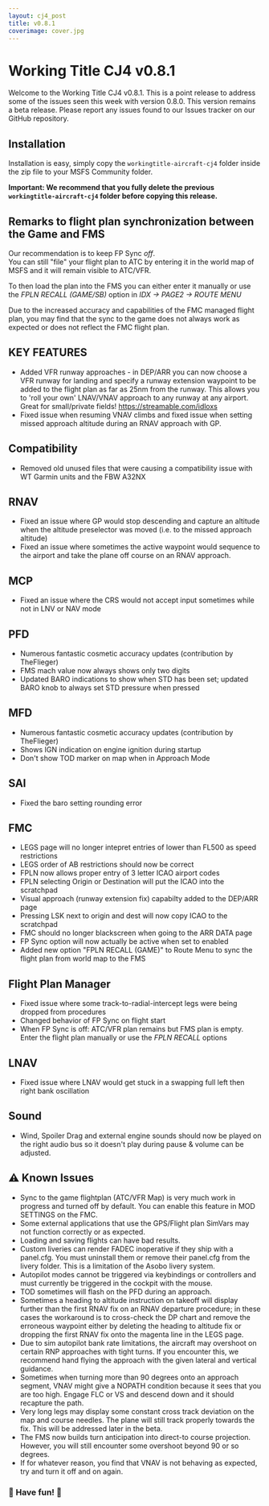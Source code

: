 ```yaml
---
layout: cj4_post
title: v0.8.1
coverimage: cover.jpg
---
```

# Working Title CJ4 v0.8.1

Welcome to the Working Title CJ4 v0.8.1. This is a point release to address some of the issues seen this week with version 0.8.0. This version remains a beta release. Please report any issues found to our Issues tracker on our GitHub repository.

## Installation
Installation is easy, simply copy the `workingtitle-aircraft-cj4` folder inside the zip file to your MSFS Community folder. 

**Important: We recommend that you fully delete the previous `workingtitle-aircraft-cj4` folder before copying this release.**

## Remarks to flight plan synchronization between the Game and FMS 
Our recommendation is to keep FP Sync _off_.  
You can still "file" your flight plan to ATC by entering it in the world map of MSFS and it will remain visible to ATC/VFR.

To then load the plan into the FMS you can either enter it manually or use the _FPLN RECALL (GAME/SB)_ option in _IDX -> PAGE2 -> ROUTE MENU_

Due to the increased accuracy and capabilities of the FMC managed flight plan, you may find that the sync to the game does not always work as expected or does not reflect the FMC flight plan.

## KEY FEATURES
* Added VFR runway approaches - in DEP/ARR you can now choose a VFR runway for landing and specify a runway extension waypoint to be added to the flight plan as far as 25nm from the runway. This allows you to 'roll your own' LNAV/VNAV approach to any runway at any airport. Great for small/private fields!  https://streamable.com/idloxs
* Fixed issue when resuming VNAV climbs and fixed issue when setting missed approach altitude during an RNAV approach with GP.

## Compatibility
* Removed old unused files that were causing a compatibility issue with WT Garmin units and the FBW A32NX

## RNAV
* Fixed an issue where GP would stop descending and capture an altitude when the altitude preselector was moved (i.e. to the missed approach altitude)
* Fixed an issue where sometimes the active waypoint would sequence to the airport and take the plane off course on an RNAV approach.

## MCP
* Fixed an issue where the CRS would not accept input sometimes while not in LNV or NAV mode

## PFD
* Numerous fantastic cosmetic accuracy updates (contribution by TheFlieger)
* FMS mach value now always shows only two digits
* Updated BARO indications to show when STD has been set; updated BARO knob to always set STD pressure when pressed

## MFD
* Numerous fantastic cosmetic accuracy updates (contribution by TheFlieger)
* Shows IGN indication on engine ignition during startup
* Don't show TOD marker on map when in Approach Mode

## SAI
* Fixed the baro setting rounding error

## FMC
* LEGS page will no longer intepret entries of lower than FL500 as speed restrictions
* LEGS order of AB restrictions should now be correct
* FPLN now allows proper entry of 3 letter ICAO airport codes
* FPLN selecting Origin or Destination will put the ICAO into the scratchpad
* Visual approach (runway extension fix) capabilty added to the DEP/ARR page
* Pressing LSK next to origin and dest will now copy ICAO to the scratchpad
* FMC should no longer blackscreen when going to the ARR DATA page
* FP Sync option will now actually be active when set to enabled
* Added new option "FPLN RECALL (GAME)" to Route Menu to sync the flight plan from world map to the FMS

## Flight Plan Manager
* Fixed issue where some track-to-radial-intercept legs were being dropped from procedures
* Changed behavior of FP Sync on flight start
* When FP Sync is off: ATC/VFR plan remains but FMS plan is empty. Enter the flight plan manually or use the _FPLN RECALL_ options 

## LNAV
* Fixed issue where LNAV would get stuck in a swapping full left then right bank oscillation

## Sound
* Wind, Spoiler Drag and external engine sounds should now be played on the right audio bus so it doesn't play during pause & volume can be adjusted.

## ⚠️ Known Issues
* Sync to the game flightplan (ATC/VFR Map) is very much work in progress and turned off by default. You can enable this feature in MOD SETTINGS on the FMC.
* Some external applications that use the GPS/Flight plan SimVars may not function correctly or as expected.
* Loading and saving flights can have bad results.
* Custom liveries can render FADEC inoperative if they ship with a panel.cfg. You must uninstall them or remove their panel.cfg from the livery folder. This is a limitation of the Asobo livery system.
* Autopilot modes cannot be triggered via keybindings or controllers and must currently be triggered in the cockpit with the mouse.
* TOD sometimes will flash on the PFD during an approach.
* Sometimes a heading to altitude instruction on takeoff will display further than the first RNAV fix on an RNAV departure procedure; in these cases the workaround is to cross-check the DP chart and remove the erroneous waypoint either by deleting the heading to altitude fix or dropping the first RNAV fix onto the magenta line in the LEGS page.
* Due to sim autopilot bank rate limitations, the aircraft may overshoot on certain RNP approaches with tight turns. If you encounter this, we recommend hand flying the approach with the given lateral and vertical guidance.
* Sometimes when turning more than 90 degrees onto an approach segment, VNAV might give a NOPATH condition because it sees that you are too high.  Engage FLC or VS and descend down and it should recapture the path.
* Very long legs may display some constant cross track deviation on the map and course needles. The plane will still track properly towards the fix. This will be addressed later in the beta.
* The FMS now builds turn anticipation into direct-to course projection. However, you will still encounter some overshoot beyond 90 or so degrees.
* If for whatever reason, you find that VNAV is not behaving as expected, try and turn it off and on again.

### 🎅 Have fun! 🎅
